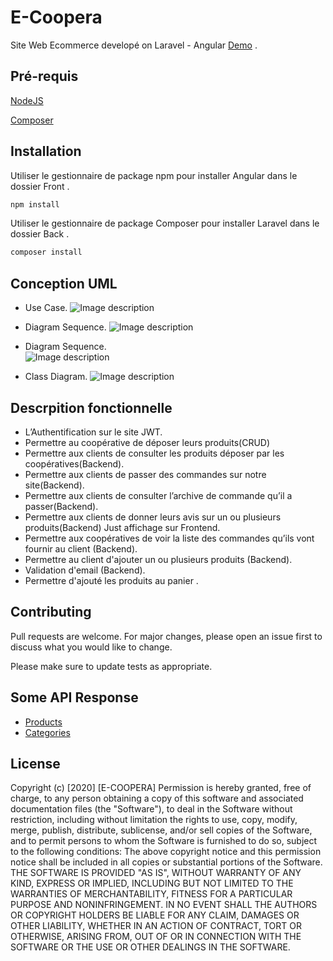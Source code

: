 # E-Coopera

Site Web Ecommerce developé on Laravel - Angular
[Demo](https://e-coopera.com/demo/) .


## Pré-requis

[NodeJS](https://nodejs.org/en/)

[Composer](https://getcomposer.org/)



## Installation

Utiliser le gestionnaire de package npm pour installer Angular dans le dossier Front .

```bash
npm install
```
Utiliser le gestionnaire de package Composer pour installer Laravel dans le dossier Back .

```bash
composer install 
```
## Conception UML
* Use Case.
![Image description](https://i.ibb.co/YfMLBJw/Use-Case-Diagram.jpg)

* Diagram Sequence.
![Image description](https://i.ibb.co/WndvNfT/Sequence-Diagram.jpg)


* Diagram Sequence.                                                  
![Image description](https://i.ibb.co/njXNJLQ/Coopera-Sequence.jpg)

* Class Diagram.
![Image description](https://i.ibb.co/vmPSyqC/Class-Diagram.jpg)



## Descrpition fonctionnelle
* L’Authentification sur le site JWT.
* Permettre au coopérative de déposer leurs produits(CRUD)
* Permettre aux clients de consulter les produits déposer par les coopératives(Backend).
* Permettre aux clients de passer des commandes sur notre site(Backend).
* Permettre aux clients de consulter l’archive de commande qu’il a passer(Backend).
* Permettre aux clients de donner leurs avis sur un ou plusieurs produits(Backend) Just affichage sur Frontend.
* Permettre aux coopératives de voir la liste des commandes qu’ils vont fournir au client (Backend).
* Permettre au client d'ajouter un ou plusieurs produits (Backend).
* Validation d'email (Backend).
* Permettre d'ajouté les produits au panier .







## Contributing
Pull requests are welcome. For major changes, please open an issue first to discuss what you would like to change.

Please make sure to update tests as appropriate.

## Some API Response
* [Products](https://api.jsonbin.io/b/5eb4b07747a2266b1474b17f)
* [Categories](https://api.jsonbin.io/b/5eb4b00f8284f36af7b7614c)

## License

Copyright (c) [2020] [E-COOPERA]
Permission is hereby granted, free of charge, to any person obtaining a copy
of this software and associated documentation files (the "Software"), to deal
in the Software without restriction, including without limitation the rights
to use, copy, modify, merge, publish, distribute, sublicense, and/or sell
copies of the Software, and to permit persons to whom the Software is
furnished to do so, subject to the following conditions:
The above copyright notice and this permission notice shall be included in all
copies or 
substantial portions of the Software.
THE SOFTWARE IS PROVIDED "AS IS", WITHOUT WARRANTY OF ANY KIND, EXPRESS OR
IMPLIED, INCLUDING BUT NOT LIMITED TO THE WARRANTIES OF MERCHANTABILITY,
FITNESS FOR A PARTICULAR PURPOSE AND NONINFRINGEMENT. IN NO EVENT SHALL THE
AUTHORS OR COPYRIGHT HOLDERS BE LIABLE FOR ANY CLAIM, DAMAGES OR OTHER
LIABILITY, WHETHER IN AN ACTION OF CONTRACT, TORT OR OTHERWISE, ARISING FROM,
OUT OF OR IN CONNECTION WITH THE SOFTWARE OR THE USE OR OTHER DEALINGS IN THE
SOFTWARE.
